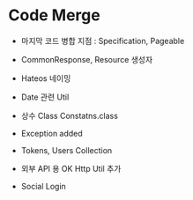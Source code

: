 
# Code Merge 

- 마지막 코드 병합 지점 : Specification, Pageable

- CommonResponse, Resource 생성자

- Hateos 네이밍

- Date 관련 Util

- 상수 Class Constatns.class

- Exception added

- Tokens, Users Collection 

- 외부 API 용 OK Http Util 추가

- Social Login